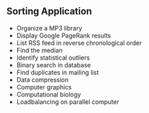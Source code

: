 ## Sorting Application ##
* Organize a MP3 library 
* Display Google PageRank results 
* List RSS feed in reverse chronological order
* Find the median
* Identify statistical outliers
* Binary search in database
* Find duplicates in mailing list
* Data compression
* Computer graphics
* Computational biology
* Loadbalancing on parallel computer
